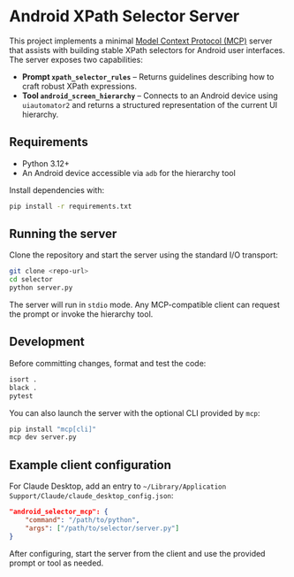 # Android XPath Selector Server

This project implements a minimal [Model Context Protocol (MCP)](https://github.com/modelcontextprotocol) server that assists with building stable XPath selectors for Android user interfaces. The server exposes two capabilities:

- **Prompt `xpath_selector_rules`** – Returns guidelines describing how to craft robust XPath expressions.
- **Tool `android_screen_hierarchy`** – Connects to an Android device using `uiautomator2` and returns a structured representation of the current UI hierarchy.

## Requirements
- Python 3.12+
- An Android device accessible via `adb` for the hierarchy tool

Install dependencies with:

```bash
pip install -r requirements.txt
```

## Running the server

Clone the repository and start the server using the standard I/O transport:

```bash
git clone <repo-url>
cd selector
python server.py
```

The server will run in `stdio` mode. Any MCP-compatible client can request the prompt or invoke the hierarchy tool.

## Development

Before committing changes, format and test the code:

```bash
isort .
black .
pytest
```

You can also launch the server with the optional CLI provided by `mcp`:

```bash
pip install "mcp[cli]"
mcp dev server.py
```

## Example client configuration

For Claude Desktop, add an entry to `~/Library/Application Support/Claude/claude_desktop_config.json`:

```json
"android_selector_mcp": {
    "command": "/path/to/python",
    "args": ["/path/to/selector/server.py"]
}
```

After configuring, start the server from the client and use the provided prompt or tool as needed.

